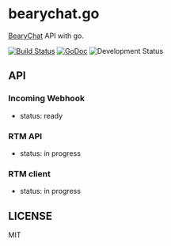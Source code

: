 # bearychat.go

[BearyChat][bearychat] API with go.

[![Build Status](https://travis-ci.org/bcho/bearychat.svg)](https://travis-ci.org/bcho/bearychat)
[![GoDoc](https://godoc.org/github.com/bcho/bearychat.go?status.svg)](https://godoc.org/github.com/bcho/bearychat.go)
![Development Status](https://img.shields.io/badge/status-WIP-brightgreen.svg?style=flat-square)

[bearychat]: https://bearychat.com

## API

### Incoming Webhook

- status: ready


### RTM API

- status: in progress


### RTM client

- status: in progress

## LICENSE

MIT
